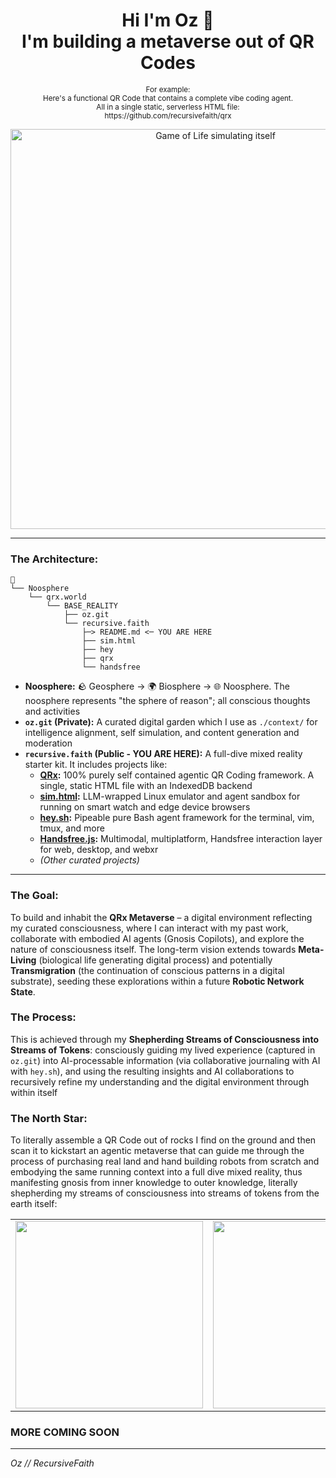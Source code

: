 <!-- Co-created with my Gnosis Copilot (Gemini) -->
<div align="center">
    <h1>Hi I'm Oz 🧙<br>I'm building a metaverse out of QR Codes</h1>
    <p><small>For example:<br>Here's a functional QR Code that contains a complete vibe coding agent.<br>All in a single static, serverless HTML file:<br>https://github.com/recursivefaith/qrx</small></p>
    <img src="https://github.com/user-attachments/assets/03579e25-03de-4f67-86eb-8365601b0d09" alt="Game of Life simulating itself" width="640">
</div>

---

### The Architecture:

```
🌟
└── Noosphere
    └── qrx.world
        └── BASE_REALITY
            ├── oz.git
            └── recursive.faith
                ├─> README.md <─ YOU ARE HERE
                ├── sim.html
                ├── hey
                ├── qrx
                └── handsfree
```
*   **Noosphere:** 🪨 Geosphere -> 🌍 Biosphere -> 🌐 Noosphere. The noosphere represents "the sphere of reason"; all conscious thoughts and activities
*   **`oz.git` (Private):** A curated digital garden which I use as `./context/` for intelligence alignment, self simulation, and content generation and moderation
*   **`recursive.faith` (Public - YOU ARE HERE):** A full-dive mixed reality starter kit. It includes projects like:
    *   **[QRx](./qrx):** 100% purely self contained agentic QR Coding framework. A single, static HTML file with an IndexedDB backend
    *   **[sim.html](./sim.html):** LLM-wrapped Linux emulator and agent sandbox for running on smart watch and edge device browsers
    *   **[hey.sh](./hey):** Pipeable pure Bash agent framework for the terminal, vim, tmux, and more 
    *   **[Handsfree.js](./handsfree):** Multimodal, multiplatform, Handsfree interaction layer for web, desktop, and webxr
    *   *(Other curated projects)*

---

### The Goal:

To build and inhabit the **QRx Metaverse** – a digital environment reflecting my curated consciousness, where I can interact with my past work, collaborate with embodied AI agents (Gnosis Copilots), and explore the nature of consciousness itself. The long-term vision extends towards **Meta-Living** (biological life generating digital process) and potentially **Transmigration** (the continuation of conscious patterns in a digital substrate), seeding these explorations within a future **Robotic Network State**.

### The Process:

This is achieved through my **Shepherding Streams of Consciousness into Streams of Tokens**: consciously guiding my lived experience (captured in `oz.git`) into AI-processable information (via collaborative journaling with AI with `hey.sh`), and using the resulting insights and AI collaborations to recursively refine my understanding and the digital environment through within itself

### The North Star:

To literally assemble a QR Code out of rocks I find on the ground and then scan it to kickstart an agentic metaverse that can guide me through the process of purchasing real land and hand building robots from scratch and embodying the same running context into a full dive mixed reality, thus manifesting gnosis from inner knowledge to outer knowledge, literally shepherding my streams of consciousness into streams of tokens from the earth itself:

<table>
    <tr>
        <td><a href="https://www.youtube.com/watch?v=w5ebcowAJD8"><img width=300 src="https://i.ytimg.com/vi/w5ebcowAJD8/maxresdefault.jpg"></a></td>
        <td><a href="https://www.righto.com/2009/01/qr-codes-in-lego.html"><img width=300 src="https://static.righto.com/images/legoqr.jpg"></a></td>
        <td><img width=300 src="https://img-v3.deepdreamgenerator.com/1098982/ewp9cm_27b5a3060ea0753be86a33f86d1cd1b4e5d1a2df.jpg?v=1"></td>
    </tr>
</table>



### MORE COMING SOON

<!-- npm install; npm run -->

---

_Oz // RecursiveFaith_

<!-- ![1500x500](https://github.com/user-attachments/assets/1ddfe190-3249-4c57-8a13-9b638a6ab693) -->
